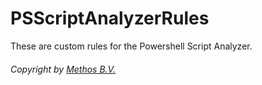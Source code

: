 # PSScriptAnalyzerRules
These are custom rules for the Powershell Script Analyzer.

###### Copyright by [Methos B.V.](http://www.methos.nl "Methos")
